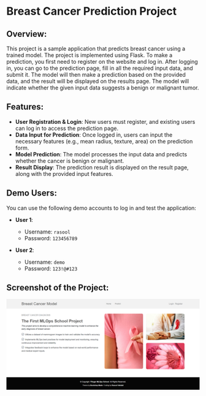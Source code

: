 # Breast Cancer Prediction Project

## Overview:
This project is a sample application that predicts breast cancer using a trained model. The project is implemented using Flask. To make a prediction, you first need to register on the website and log in. After logging in, you can go to the prediction page, fill in all the required input data, and submit it. The model will then make a prediction based on the provided data, and the result will be displayed on the results page. The model will indicate whether the given input data suggests a benign or malignant tumor.

## Features:
- **User Registration & Login**: New users must register, and existing users can log in to access the prediction page.
- **Data Input for Prediction**: Once logged in, users can input the necessary features (e.g., mean radius, texture, area) on the prediction form.
- **Model Prediction**: The model processes the input data and predicts whether the cancer is benign or malignant.
- **Result Display**: The prediction result is displayed on the result page, along with the provided input features.

## Demo Users:
You can use the following demo accounts to log in and test the application:

- **User 1**:
  - Username: `rasool`
  - Password: `123456789`

- **User 2**:
  - Username: `demo`
  - Password: `123!@#123`

## Screenshot of the Project:
![Screenshot of the project](screenshot.png)
